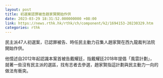 ```yaml
---
layout: post
title: 初選案認罪被告趙家賢開始作供
date: 2023-03-29 18:31:52.000000000 +08:00
link: https://news.rthk.hk/rthk/ch/component/k2/1694153-20230329.htm
categories: rthk
---
```


民主派47人初選案，已認罪被告、時任民主動力召集人趙家賢在西九龍裁判法院開始作供。

他憶述自2012年起認識本案首被告戴耀廷，指戴耀廷2018年提倡「風雲計劃」，就著一些沒有民主派的選區，找有志者去參選，趙家賢指這計劃與民主動力一向的做法有衝突。
